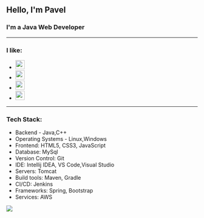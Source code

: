 ## Hello, I'm Pavel 

### I'm a Java Web Developer
-----
### I like: 

- <img alight ="left" width="24px" src="https://img.icons8.com/fluency/2x/beer.png"> 

- <img alight ="left" width="24px" src="https://img.icons8.com/color/344/java-coffee-cup-logo--v1.png"> 

- <img alight ="left" width="24px" src="https://img.icons8.com/fluency/344/bicycle.png"> 

- <img alight ="left" width="24px" src="https://img.icons8.com/color/2x/sunbathe.png"> 

-----

### Tech Stack:
- Backend - Java,C++
- Operating Systems - Linux,Windows
- Frontend: HTML5, CSS3, JavaScript
- Database: MySql
- Version Control: Git
- IDE: Intellij IDEA, VS Code,Visual Studio
- Servers: Tomcat
- Build tools: Maven, Gradle
- CI/CD: Jenkins
- Frameworks: Spring, Bootstrap 
- Services: AWS

<img  src="https://cs8.pikabu.ru/post_img/2016/05/19/9/1463672575129486220.gif">


 
